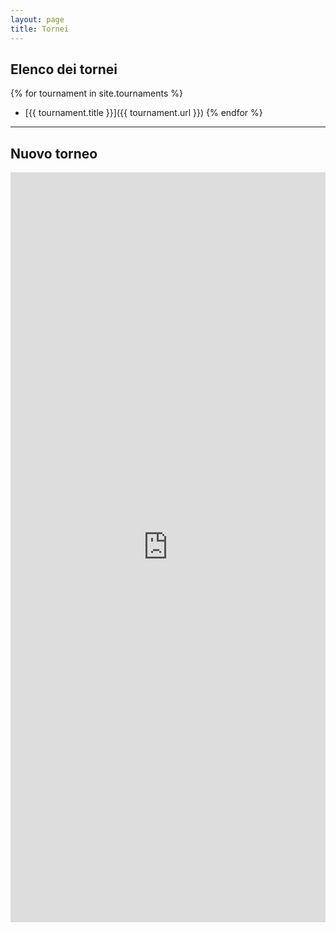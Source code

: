 ```yaml
---
layout: page
title: Tornei
---
```


## Elenco dei tornei

{% for tournament in site.tournaments %}
  - [{{ tournament.title }}]({{ tournament.url }})
{% endfor %}

---

## Nuovo torneo

<iframe src="https://docs.google.com/forms/d/e/1FAIpQLSf8sjuYCFE5V1O5P29yCv3hraWnnwSNZZnuNePcX3QIaH-h3Q/viewform?embedded=true" width="100%" height="1200" frameborder="0" marginheight="0" marginwidth="0">Caricamento in corso...</iframe>

